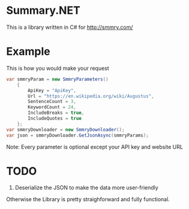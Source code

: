 # Summary.NET
 
This is a library written in C# for http://smmry.com/


# Example

This is how you would make your request
```cs
var smmryParam = new SmmryParameters()
    {
        ApiKey = "ApiKey",
        Url = "https://en.wikipedia.org/wiki/Augustus",
        SentenceCount = 3,
        KeywordCount = 24,
        IncludeBreaks = true,
        IncludeQuotes = true
    };
var smmryDownloader = new SmmryDownloader();
var json = smmryDownloader.GetJsonAsync(smmryParams);
```

Note: Every parameter is optional except your API key and website URL

# TODO

  1) Deserialize the JSON to make the data more user-friendly

Otherwise the Library is pretty straighforward and fully functional.
